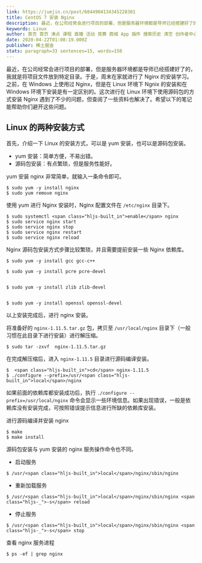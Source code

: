 ```yaml
---
link: https://juejin.cn/post/6844904134345228301
title: CentOS 7 安装 Nginx
description: 最近，在公司经常会进行项目的部署，但是服务器环境都是导师已经搭建好了的，我就是将项目文件放到特定目录。于是，周末在家就进行了 Nginx 的安装学习。之前，在 Windows 上使用过 Nginx，但是在 Linux 环境下 Ngnix 的安装和在 Windows 环境下安装是…
keywords: Linux
author: 首页 首页 沸点 课程 直播 活动 竞赛 商城 App 插件 搜索历史 清空 创作者中心 写文章 发沸点 写笔记 写代码 草稿箱 创作灵感 查看更多 会员 登录 注册
date: 2020-04-22T01:08:19.000Z
publisher: 稀土掘金
stats: paragraph=33 sentences=15, words=150
---
```

最近，在公司经常会进行项目的部署，但是服务器环境都是导师已经搭建好了的，我就是将项目文件放到特定目录。于是，周末在家就进行了 Nginx 的安装学习。之前，在 Windows 上使用过 Nginx，但是在 Linux 环境下 Ngnix 的安装和在 Windows 环境下安装是有一定区别的。这次进行在 Linux 环境下使用源码包的方式安装 Nginx 遇到了不少的问题，但查阅了一些资料也解决了。希望以下的笔记能帮助你们避开这些问题。

## Linux 的两种安装方式

首先，介绍一下 Linux 的安装方式，可以是 yum 安装，也可以是源码包安装。

* yum 安装：简单方便，不易出错。
* 源码包安装：有点繁琐，但是服务性能好。

yum 安装 nginx 非常简单，就输入一条命令即可。

```
$ sudo yum -y install nginx
$ sudo yum remove nginx
```

使用 yum 进行 Nginx 安装时，Nginx 配置文件在 `/etc/nginx` 目录下。

```
$ sudo systemctl <span class="hljs-built_in">enable</span> nginx
$ sudo service nginx start
$ sudo service nginx stop
$ sudo service nginx restart
$ sudo service nginx reload
```

Nginx 源码包安装方式步骤比较繁琐，并且需要提前安装一些 Nginx 依赖库。

```
$ sudo yum -y install gcc gcc-c++
```

```
$ sudo yum -y install pcre pcre-devel
```

```

$ sudo yum -y install zlib zlib-devel
```

```

$ sudo yum -y install openssl openssl-devel
```

以上安装完成后，进行 nginx 安装。

将准备好的 `nginx-1.11.5.tar.gz` 包，拷贝至 `/usr/local/nginx` 目录下（一般习惯在此目录下进行安装）进行解压缩。

```
$ sudo tar -zxvf  nginx-1.11.5.tar.gz
```

在完成解压缩后，进入 `nginx-1.11.5` 目录进行源码编译安装。

```
$  <span class="hljs-built_in">cd</span> nginx-1.11.5
$ ./configure --prefix=/usr/<span class="hljs-built_in">local</span>/nginx

```

如果前面的依赖库都安装成功后，执行 `./configure --prefix=/usr/local/nginx` 命令会显示一些环境信息。如果出现错误，一般是依赖库没有安装完成，可按照错误提示信息进行所缺的依赖库安装。

进行源码编译并安装 nginx

```
$ make
$ make install
```

源码包安装与 yum 安装的 nginx 服务操作命令也不同。

* 启动服务

```
$ /usr/<span class="hljs-built_in">local</span>/nginx/sbin/nginx
```

* 重新加载服务

```
$ /usr/<span class="hljs-built_in">local</span>/nginx/sbin/nginx <span class="hljs-_">-s</span> reload
```

* 停止服务

```
$ /usr/<span class="hljs-built_in">local</span>/nginx/sbin/nginx <span class="hljs-_">-s</span> stop
```

查看 nginx 服务进程

```
$ ps -ef | grep nginx
```
